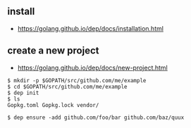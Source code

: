 ## install
* https://golang.github.io/dep/docs/installation.html
## create a new project
* https://golang.github.io/dep/docs/new-project.html
```
$ mkdir -p $GOPATH/src/github.com/me/example
$ cd $GOPATH/src/github.com/me/example
$ dep init
$ ls
Gopkg.toml Gopkg.lock vendor/

$ dep ensure -add github.com/foo/bar github.com/baz/quux
```
